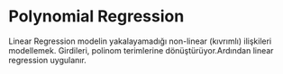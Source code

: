 # Polynomial Regression
 Linear Regression modelin yakalayamadığı non-linear (kıvrımlı) ilişkileri modellemek.
 Girdileri, polinom terimlerine dönüştürüyor.Ardından linear regression uygulanır.
 